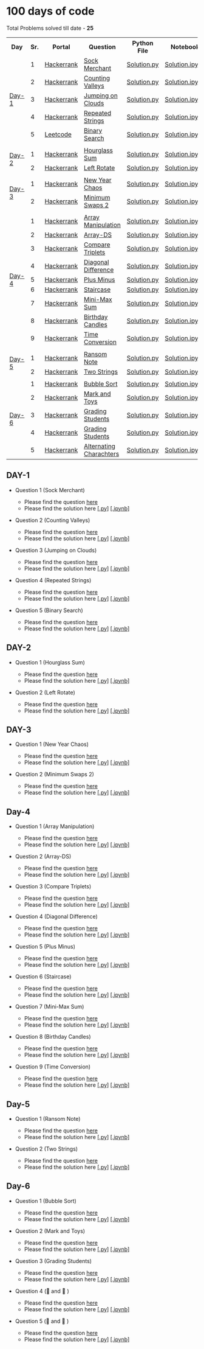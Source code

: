 # 100 days of code

Total Problems solved till date - **25**

<table> 
    <tr> 
        <th>Day</th> 
        <th>Sr.</th>
        <th>Portal</th>
        <th>Question</th>
        <th>Python File</th>
        <th>Notebook</th> 
    </tr> 
    <tr> 
        <td rowspan="5"><a href="./code-files/Day-001-010/Day-1/">Day-1</a></td> 
        <td>1</td>
        <td><a href="https://www.hackerrank.com/dashboard">Hackerrank</a></td>
        <td><a href="./code-files/Day-001-010/Day-1/Question-1/Day-1-Q1.pdf">Sock Merchant</a></td>
        <td><a href="./code-files/Day-001-010/Day-1/Question-1/Day-1-Q1.py">Solution.py</a></td>
        <td><a href="./code-files/Day-001-010/Day-1/Question-1/Day-1-Q1.ipynb">Solution.ipynb</a></td>
    </tr>
    <tr> 
        <td>2</td>
        <td><a href="https://www.hackerrank.com/dashboard">Hackerrank</a></td>
        <td><a href="./code-files/Day-001-010/Day-1/Question-2/Day-1-Q2.pdf">Counting Valleys</a></td>
        <td><a href="./code-files/Day-001-010/Day-1/Question-2/Day-1-Q2.py">Solution.py</a></td>
        <td><a href="./code-files/Day-001-010/Day-1/Question-2/Day-1-Q2.ipynb">Solution.ipynb</a></td>
    </tr> 
    <tr> 
        <td>3</td>
        <td><a href="https://www.hackerrank.com/dashboard">Hackerrank</a></td>
        <td><a href="./code-files/Day-001-010/Day-1/Question-3/Day-1-Q3.pdf">Jumping on Clouds</a></td>
        <td><a href="./code-files/Day-001-010/Day-1/Question-3/Day-1-Q3.py">Solution.py</a></td>
        <td><a href="./code-files/Day-001-010/Day-1/Question-3/Day-1-Q3.ipynb">Solution.ipynb</a></td>
    </tr> 
    <tr> 
        <td>4</td>
        <td><a href="https://www.hackerrank.com/dashboard">Hackerrank</a></td>
        <td><a href="./code-files/Day-001-010/Day-1/Question-4/Day-1-Q4.pdf">Repeated Strings</a></td>
        <td><a href="./code-files/Day-001-010/Day-1/Question-4/Day-1-Q4.py">Solution.py</a></td>
        <td><a href="./code-files/Day-001-010/Day-1/Question-4/Day-1-Q4.ipynb">Solution.ipynb</a></td>
    </tr> 
    <tr> 
        <td>5</td>
        <td><a href="https://www.leetcode.com/">Leetcode</a></td>
        <td><a href="https://leetcode.com/explore/learn/card/binary-search/138/background/1038/">Binary Search</a></td>
        <td><a href="./code-files/Day-001-010/Day-1/Question-5/Day-1-Q5.py">Solution.py</a></td>
        <td><a href="./code-files/Day-001-010/Day-1/Question-5/Day-1-Q5.ipynb">Solution.ipynb</a></td>
    </tr> 
    <tr>
        <td></td>
    </tr>
    <tr> 
        <td rowspan="2"><a href="./code-files/Day-001-010/Day-2/">Day-2</a></td> 
        <td>1</td>
        <td><a href="https://www.hackerrank.com/dashboard">Hackerrank</a></td>
        <td><a href="./code-files/Day-001-010/Day-2/Question-1/Day-2-Q1.pdf">Hourglass Sum</a></td>
        <td><a href="./code-files/Day-001-010/Day-2/Question-1/Day-2-Q1.py">Solution.py</a></td>
        <td><a href="./code-files/Day-001-010/Day-2/Question-1/Day-2-Q1.ipynb">Solution.ipynb</a></td>
    </tr> 
    <tr> 
        <td>2</td>
        <td><a href="https://www.hackerrank.com/dashboard">Hackerrank</a></td>
        <td><a href="./code-files/Day-001-010/Day-2/Question-2/Day-2-Q2.pdf">Left Rotate</a></td>
        <td><a href="./code-files/Day-001-010/Day-2/Question-2/Day-2-Q2.py">Solution.py</a></td>
        <td><a href="./code-files/Day-001-010/Day-2/Question-2/Day-2-Q2.ipynb">Solution.ipynb</a></td>
    </tr> 
    <tr>
        <td></td>
    </tr>
    <tr> 
        <td rowspan="2"><a href="./code-files/Day-001-010/Day-3/">Day-3</a></td> 
        <td>1</td>
        <td><a href="https://www.hackerrank.com/dashboard">Hackerrank</a></td>
        <td><a href="./code-files/Day-001-010/Day-3/Question-1/Day-3-Q1.pdf">New Year Chaos</a></td>
        <td><a href="./code-files/Day-001-010/Day-3/Question-1/Day-3-Q1.py">Solution.py</a></td>
        <td><a href="./code-files/Day-001-010/Day-3/Question-1/Day-3-Q1.ipynb">Solution.ipynb</a></td>
    </tr> 
    <tr> 
        <td>2</td>
        <td><a href="https://www.hackerrank.com/dashboard">Hackerrank</a></td>
        <td><a href="./code-files/Day-001-010/Day-3/Question-2/Day-3-Q2.pdf">Minimum Swaps 2</a></td>
        <td><a href="./code-files/Day-001-010/Day-3/Question-2/Day-3-Q2.py">Solution.py</a></td>
        <td><a href="./code-files/Day-001-010/Day-3/Question-2/Day-3-Q2.ipynb">Solution.ipynb</a></td>
    </tr> 
    <tr>
        <td></td>
    </tr>
     <tr> 
        <td rowspan="9"><a href="./code-files/Day-001-010/Day-4/">Day-4</a></td> 
        <td>1</td>
        <td><a href="https://www.hackerrank.com/dashboard">Hackerrank</a></td>
        <td><a href="./code-files/Day-001-010/Day-4/Question-1/Day-4-Q1.pdf">Array Manipulation</a></td>
        <td><a href="./code-files/Day-001-010/Day-4/Question-1/Day-4-Q1.py">Solution.py</a></td>
        <td><a href="./code-files/Day-001-010/Day-4/Question-1/Day-4-Q1.ipynb">Solution.ipynb</a></td>
    </tr> 
    <tr> 
        <td>2</td>
        <td><a href="https://www.hackerrank.com/dashboard">Hackerrank</a></td>
        <td><a href="./code-files/Day-001-010/Day-4/Question-2/Day-4-Q2.pdf">Array-DS</a></td>
        <td><a href="./code-files/Day-001-010/Day-4/Question-2/Day-4-Q2.py">Solution.py</a></td>
        <td><a href="./code-files/Day-001-010/Day-4/Question-2/Day-4-Q2.ipynb">Solution.ipynb</a></td>
    </tr> 
    <tr> 
        <td>3</td>
        <td><a href="https://www.hackerrank.com/dashboard">Hackerrank</a></td>
        <td><a href="./code-files/Day-001-010/Day-4/Question-3/Day-4-Q3.pdf">Compare Triplets</a></td>
        <td><a href="./code-files/Day-001-010/Day-4/Question-3/Day-4-Q3.py">Solution.py</a></td>
        <td><a href="./code-files/Day-001-010/Day-4/Question-3/Day-4-Q3.ipynb">Solution.ipynb</a></td>
    </tr> 
    <tr> 
        <td>4</td>
        <td><a href="https://www.hackerrank.com/dashboard">Hackerrank</a></td>
        <td><a href="./code-files/Day-001-010/Day-4/Question-4/Day-4-Q4.pdf">Diagonal Difference</a></td>
        <td><a href="./code-files/Day-001-010/Day-4/Question-4/Day-4-Q4.py">Solution.py</a></td>
        <td><a href="./code-files/Day-001-010/Day-4/Question-4/Day-4-Q4.ipynb">Solution.ipynb</a></td>
    </tr> 
    <tr> 
        <td>5</td>
        <td><a href="https://www.hackerrank.com/dashboard">Hackerrank</a></td>
        <td><a href="./code-files/Day-001-010/Day-4/Question-5/question.pdf">Plus Minus</a></td>
        <td><a href="./code-files/Day-001-010/Day-4/Question-5/solution.py">Solution.py</a></td>
        <td><a href="./code-files/Day-001-010/Day-4/Question-5/solution.ipynb">Solution.ipynb</a></td>
    </tr> 
    <tr> 
        <td>6</td>
        <td><a href="https://www.hackerrank.com/dashboard">Hackerrank</a></td>
        <td><a href="./code-files/Day-001-010/Day-4/Question-6/question.pdf">Staircase</a></td>
        <td><a href="./code-files/Day-001-010/Day-4/Question-6/solution.py">Solution.py</a></td>
        <td><a href="./code-files/Day-001-010/Day-4/Question-6/solution.ipynb">Solution.ipynb</a></td>
    </tr> 
    <tr> 
        <td>7</td>
        <td><a href="https://www.hackerrank.com/dashboard">Hackerrank</a></td>
        <td><a href="./code-files/Day-001-010/Day-4/Question-7/question.pdf">Mini-Max Sum</a></td>
        <td><a href="./code-files/Day-001-010/Day-4/Question-7/solution.py">Solution.py</a></td>
        <td><a href="./code-files/Day-001-010/Day-4/Question-7/solution.ipynb">Solution.ipynb</a></td>
    </tr> 
    <tr> 
        <td>8</td>
        <td><a href="https://www.hackerrank.com/dashboard">Hackerrank</a></td>
        <td><a href="./code-files/Day-001-010/Day-4/Question-8/question.pdf">Birthday Candles</a></td>
        <td><a href="./code-files/Day-001-010/Day-4/Question-8/solution.py">Solution.py</a></td>
        <td><a href="./code-files/Day-001-010/Day-4/Question-8/solution.ipynb">Solution.ipynb</a></td>
    </tr> 
    <tr> 
        <td>9</td>
        <td><a href="https://www.hackerrank.com/dashboard">Hackerrank</a></td>
        <td><a href="./code-files/Day-001-010/Day-4/Question-9/question.pdf">Time Conversion</a></td>
        <td><a href="./code-files/Day-001-010/Day-4/Question-9/solution.py">Solution.py</a></td>
        <td><a href="./code-files/Day-001-010/Day-4/Question-9/solution.ipynb">Solution.ipynb</a></td>
    </tr> 
    <tr>
        <td></td>
    </tr>
    <tr> 
        <td rowspan="2"><a href="./code-files/Day-001-010/Day-5/">Day-5</a></td> 
        <td>1</td>
        <td><a href="https://www.hackerrank.com/dashboard">Hackerrank</a></td>
        <td><a href="./code-files/Day-001-010/Day-5/Question-1/question.pdf">Ransom Note</a></td>
        <td><a href="./code-files/Day-001-010/Day-5/Question-1/solution.py">Solution.py</a></td>
        <td><a href="./code-files/Day-001-010/Day-5/Question-1/solution.ipynb">Solution.ipynb</a></td>
    </tr> 
    <tr> 
        <td>2</td>
        <td><a href="https://www.hackerrank.com/dashboard">Hackerrank</a></td>
        <td><a href="./code-files/Day-001-010/Day-5/Question-2/question.pdf">Two Strings</a></td>
        <td><a href="./code-files/Day-001-010/Day-5/Question-2/solution.py">Solution.py</a></td>
        <td><a href="./code-files/Day-001-010/Day-5/Question-2/solution.ipynb">Solution.ipynb</a></td>
    </tr> 
     <tr>
        <td></td>
    </tr>
    <tr> 
        <td rowspan="5"><a href="./code-files/Day-001-010/Day-6/">Day-6</a></td> 
        <td>1</td>
        <td><a href="https://www.hackerrank.com/dashboard">Hackerrank</a></td>
        <td><a href="./code-files/Day-001-010/Day-6/Question-1/question.pdf">Bubble Sort</a></td>
        <td><a href="./code-files/Day-001-010/Day-6/Question-1/solution.py">Solution.py</a></td>
        <td><a href="./code-files/Day-001-010/Day-6/Question-1/solution.ipynb">Solution.ipynb</a></td>
    </tr> 
    <tr> 
        <td>2</td>
        <td><a href="https://www.hackerrank.com/dashboard">Hackerrank</a></td>
        <td><a href="./code-files/Day-001-010/Day-6/Question-2/question.pdf">Mark and Toys</a></td>
        <td><a href="./code-files/Day-001-010/Day-6/Question-2/solution.py">Solution.py</a></td>
        <td><a href="./code-files/Day-001-010/Day-6/Question-2/solution.ipynb">Solution.ipynb</a></td>
    </tr> 
     <tr> 
        <td>3</td>
        <td><a href="https://www.hackerrank.com/dashboard">Hackerrank</a></td>
        <td><a href="./code-files/Day-001-010/Day-6/Question-3/question.pdf">Grading Students</a></td>
        <td><a href="./code-files/Day-001-010/Day-6/Question-3/solution.py">Solution.py</a></td>
        <td><a href="./code-files/Day-001-010/Day-6/Question-3/solution.ipynb">Solution.ipynb</a></td>
    </tr> 
    <tr> 
        <td>4</td>
        <td><a href="https://www.hackerrank.com/dashboard">Hackerrank</a></td>
        <td><a href="./code-files/Day-001-010/Day-6/Question-4/question.pdf">Grading Students</a></td>
        <td><a href="./code-files/Day-001-010/Day-6/Question-4/solution.py">Solution.py</a></td>
        <td><a href="./code-files/Day-001-010/Day-6/Question-4/solution.ipynb">Solution.ipynb</a></td>
    </tr> 
    <tr> 
        <td>5</td>
        <td><a href="https://www.hackerrank.com/dashboard">Hackerrank</a></td>
        <td><a href="./code-files/Day-001-010/Day-6/Question-5/question.pdf">Alternating Charachters</a></td>
        <td><a href="./code-files/Day-001-010/Day-6/Question-5/solution.py">Solution.py</a></td>
        <td><a href="./code-files/Day-001-010/Day-6/Question-5/solution.ipynb">Solution.ipynb</a></td>
    </tr> 
</table> 


## DAY-1

* Question 1 (Sock Merchant)
    * Please find the question [here](./code-files/Day-001-010/Day-1/Question-1/Day-1-Q1.pdf)
    * Please find the solution here [[.py]](./code-files/Day-001-010/Day-1/Question-1/Day-1-Q1.py) [[.ipynb]](./code-files/Day-001-010/Day-1/Question-1/Day-1-Q1.ipynb)

* Question 2 (Counting Valleys)
    * Please find the question [here](./code-files/Day-001-010/Day-1/Question-2/Day-1-Q2.pdf)
    * Please find the solution here [[.py]](/code-files/Day-001-010/Day-1/Question-2/Day-1-Q2.py) [[.ipynb]](./code-files/Day-001-010/Day-1/Question-2/Day-1-Q2.ipynb)

* Question 3 (Jumping on Clouds)
    * Please find the question [here](./code-files/Day-001-010/Day-1/Question-3/Day-1-Q3.pdf)
    * Please find the solution here [[.py]](./code-files/Day-001-010/Day-1/Question-3/Day-1-Q3.py) [[.ipynb]](./code-files/Day-001-010/Day-1/Question-3/Day-1-Q3.ipynb)

* Question 4 (Repeated Strings)
    * Please find the question [here](./code-files/Day-001-010/Day-1/Question-4/Day-1-Q4.pdf)
    * Please find the solution here [[.py]](./code-files/Day-001-010/Day-1/Question-4/Day-1-Q4.py) [[.ipynb]](./code-files/Day-001-010/Day-1/Question-4/Day-1-Q4.ipynb)

* Question 5 (Binary Search)
    * Please find the question [here](https://leetcode.com/explore/learn/card/binary-search/138/background/1038/)
    * Please find the solution here [[.py]](./code-files/Day-001-010/Day-1/Question-5/Day-1-Q5.py) [[.ipynb]](./code-files/Day-001-010/Day-1/Question-5/Day-1-Q5.ipynb)


## DAY-2

* Question 1 (Hourglass Sum)
    * Please find the question [here](./code-files/Day-001-010/Day-2/Question-1/Day-2-Q1.pdf)
    * Please find the solution here [[.py]](./code-files/Day-001-010/Day-2/Question-1/Day-2-Q1.py) [[.ipynb]](./code-files/Day-001-010/Day-2/Question-1/Day-2-Q1.ipynb)

* Question 2 (Left Rotate)
    * Please find the question [here](./code-files/Day-001-010/Day-2/Question-2/Day-2-Q2.pdf)
    * Please find the solution here [[.py]](./code-files/Day-001-010/Day-2/Question-2/Day-2-Q2.py) [[.ipynb]](./code-files/Day-001-010/Day-2/Question-2/Day-2-Q2.ipynb)


## DAY-3

* Question 1 (New Year Chaos)
    * Please find the question [here](./code-files/Day-001-010/Day-3/Question-1/Day-3-Q1.pdf)
    * Please find the solution here [[.py]](./code-files/Day-001-010/Day-3/Question-1/Day-3-Q1.py) [[.ipynb]](./code-files/Day-001-010/Day-3/Question-1/Day-3-Q1.ipynb)

* Question 2 (Minimum Swaps 2)
    * Please find the question [here](./code-files/Day-001-010/Day-3/Question-2/Day-3-Q2.pdf)
    * Please find the solution here [[.py]](./code-files/Day-001-010/Day-3/Question-2/Day-3-Q2.py) [[.ipynb]](./code-files/Day-001-010/Day-3/Question-2/Day-3-Q2.ipynb)

## Day-4

* Question 1 (Array Manipulation)
    * Please find the question [here](./code-files/Day-001-010/Day-4/Question-1/Day-4-Q1.pdf)
    * Please find the solution here [[.py]](./code-files/Day-001-010/Day-4/Question-1/Day-4-Q1.py) [[.ipynb]](./code-files/Day-001-010/Day-4/Question-1/Day-4-Q1.ipynb)

* Question 2 (Array-DS)
    * Please find the question [here](./code-files/Day-001-010/Day-4/Question-2/Day-4-Q2.pdf)
    * Please find the solution here [[.py]](./code-files/Day-001-010/Day-4/Question-2/Day-4-Q2.py) [[.ipynb]](./code-files/Day-001-010/Day-4/Question-2/Day-4-Q2.ipynb)

* Question 3 (Compare Triplets)
    * Please find the question [here](./code-files/Day-001-010/Day-4/Question-3/Day-4-Q3.pdf)
    * Please find the solution here [[.py]](./code-files/Day-001-010/Day-4/Question-3/Day-4-Q3.py) [[.ipynb]](./code-files/Day-001-010/Day-4/Question-3/Day-4-Q3.ipynb)

* Question 4 (Diagonal Difference)
    * Please find the question [here](./code-files/Day-001-010/Day-4/Question-4/Day-4-Q4.pdf)
    * Please find the solution here [[.py]](./code-files/Day-001-010/Day-4/Question-4/Day-4-Q4.py) [[.ipynb]](./code-files/Day-001-010/Day-4/Question-4/Day-4-Q4.ipynb)

* Question 5 (Plus Minus)
    * Please find the question [here](./code-files/Day-001-010/Day-4/Question-5/question.pdf)
    * Please find the solution here [[.py]](./code-files/Day-001-010/Day-4/Question-5/solution.py) [[.ipynb]](./code-files/Day-001-010/Day-4/Question-5/solution.ipynb)

* Question 6 (Staircase)
    * Please find the question [here](./code-files/Day-001-010/Day-4/Question-6/question.pdf)
    * Please find the solution here [[.py]](./code-files/Day-001-010/Day-4/Question-6/solution.py) [[.ipynb]](./code-files/Day-001-010/Day-4/Question-6/solution.ipynb)

* Question 7 (Mini-Max Sum)
    * Please find the question [here](./code-files/Day-001-010/Day-4/Question-7/question.pdf)
    * Please find the solution here [[.py]](./code-files/Day-001-010/Day-4/Question-7/solution.py) [[.ipynb]](./code-files/Day-001-010/Day-4/Question-7/solution.ipynb)

* Question 8 (Birthday Candles)
    * Please find the question [here](./code-files/Day-001-010/Day-4/Question-8/question.pdf)
    * Please find the solution here [[.py]](./code-files/Day-001-010/Day-4/Question-8/solution.py) [[.ipynb]](./code-files/Day-001-010/Day-4/Question-8/solution.ipynb)

* Question 9 (Time Conversion)
    * Please find the question [here](./code-files/Day-001-010/Day-4/Question-9/question.pdf)
    * Please find the solution here [[.py]](./code-files/Day-001-010/Day-4/Question-9/solution.py) [[.ipynb]](./code-files/Day-001-010/Day-4/Question-9/solution.ipynb)


## Day-5 

* Question 1 (Ransom Note)
    * Please find the question [here](./code-files/Day-001-010/Day-5/Question-1/question.pdf)
    * Please find the solution here [[.py]](./code-files/Day-001-010/Day-5/Question-1/solution.py) [[.ipynb]](./code-files/Day-001-010/Day-5/Question-1/solution.ipynb)

* Question 2 (Two Strings)
    * Please find the question [here](./code-files/Day-001-010/Day-5/Question-2/question.pdf)
    * Please find the solution here [[.py]](./code-files/Day-001-010/Day-5/Question-2/solution.py) [[.ipynb]](./code-files/Day-001-010/Day-5/Question-2/solution.ipynb)

## Day-6 

* Question 1 (Bubble Sort)
    * Please find the question [here](./code-files/Day-001-010/Day-6/Question-1/question.pdf)
    * Please find the solution here [[.py]](./code-files/Day-001-010/Day-6/Question-1/solution.py) [[.ipynb]](./code-files/Day-001-010/Day-6/Question-1/solution.ipynb)

* Question 2 (Mark and Toys)
    * Please find the question [here](./code-files/Day-001-010/Day-6/Question-2/question.pdf)
    * Please find the solution here [[.py]](./code-files/Day-001-010/Day-6/Question-2/solution.py) [[.ipynb]](./code-files/Day-001-010/Day-6/Question-2/solution.ipynb)

* Question 3 (Grading Students)
    * Please find the question [here](./code-files/Day-001-010/Day-6/Question-3/question.pdf)
    * Please find the solution here [[.py]](./code-files/Day-001-010/Day-6/Question-3/solution.py) [[.ipynb]](./code-files/Day-001-010/Day-6/Question-3/solution.ipynb)

* Question 4 (🍎 and 🍊 )
    * Please find the question [here](./code-files/Day-001-010/Day-6/Question-4/question.pdf)
    * Please find the solution here [[.py]](./code-files/Day-001-010/Day-6/Question-4/solution.py) [[.ipynb]](./code-files/Day-001-010/Day-6/Question-4/solution.ipynb)

* Question 5 (🍎 and 🍊 )
    * Please find the question [here](./code-files/Day-001-010/Day-6/Question-5/question.pdf)
    * Please find the solution here [[.py]](./code-files/Day-001-010/Day-6/Question-5/solution.py) [[.ipynb]](./code-files/Day-001-010/Day-6/Question-5/solution.ipynb)